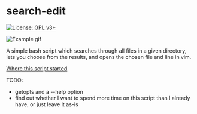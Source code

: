 # search-edit

[![License: GPL v3+](https://img.shields.io/badge/license-GPL%20v3%2B-blue.svg)](http://www.gnu.org/licenses/gpl-3.0)

![Example gif](example.gif)

A simple bash script which searches through all files in a given directory, lets you choose from the results, and opens the chosen file and line in vim.

[Where this script started](https://www.reddit.com/r/NoteTaking/comments/8qvcgl/software_with_very_specific_search_functionality/)

TODO:
 - getopts and a --help option
 - find out whether I want to spend more time on this script than I already have, or just leave it as-is

